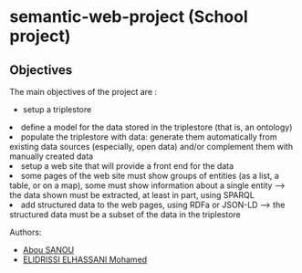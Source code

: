 # semantic-web-project (School project)

## Objectives
The main objectives of the project are :
	<ul>
	<li>setup a triplestore</li>
	</ul>
	<li>define a model for the data stored in the triplestore (that is, an ontology)</li>
	<li>populate the triplestore with data: generate them automatically from existing data sources (especially, open data) and/or complement them with manually created data </li>
	<li>setup a web site that will provide a front end for the data </li>
	<li>some pages of the web site must show groups of entities (as a list, a table, or on a map), some must show information about a single entity --> the data shown must be extracted, at least in part, using SPARQL</li>
	<li>add structured data to the web pages, using RDFa or JSON-LD --> the structured data must be a subset of the data in the triplestore </li>

Authors:
<ul>
         <li>
	  <a href="https://www.linkedin.com/in/abou-dramane-sanou/">Abou SANOU</a>
	 </li>
	 <li>
	<a href="https://www.linkedin.com/in/mohamed-elidrissi-elhassani-1b399215a/">ELIDRISSI ELHASSANI Mohamed</a>
	</li>
</ul>
<br>
